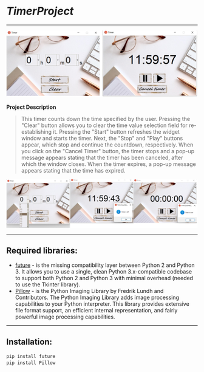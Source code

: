 # ___TimerProject___
***

![image](https://raw.githubusercontent.com/AlinaZuikevich/TimerProject/main/screenshots/Screenshot_1-1.png)

**Project Description**

>This timer counts down the time specified by the user. Pressing the "Clear" button allows you to clear the time value selection field for re-establishing it. Pressing the "Start" button refreshes the widget window and starts the timer. Next, the "Stop" and "Play" buttons appear, which stop and continue the countdown, respectively. When you click on the "Cancel Timer" button, the timer stops and a pop-up message appears stating that the timer has been canceled, after which the window closes. When the timer expires, a pop-up message appears stating that the time has expired.

![image](https://raw.githubusercontent.com/AlinaZuikevich/TimerProject/main/screenshots/Screenshot_1-2.png)

***
## Required libraries:

- [future](https://pypi.org/project/future/) -  is the missing compatibility layer between Python 2 and Python 3. It allows you to use a single, clean Python 3.x-compatible codebase to support both Python 2 and Python 3 with minimal overhead (needed to use the Tkinter library).
- [Pillow](https://pypi.org/project/Pillow/) - is the Python Imaging Library by Fredrik Lundh and Contributors. The Python Imaging Library adds image processing capabilities to your Python interpreter. This library provides extensive file format support, an efficient internal representation, and fairly powerful image processing capabilities.

***
## Installation:
```sh
pip install future
pip install Pillow
```